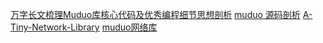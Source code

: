 [万字长文梳理Muduo库核心代码及优秀编程细节思想剖析](https://zhuanlan.zhihu.com/p/495016351)
[muduo 源码剖析](https://www.cyhone.com/articles/analysis-of-muduo/)
[A-Tiny-Network-Library](https://github.com/Shangyizhou/A-Tiny-Network-Library)
[muduo网络库](https://blog.csdn.net/qq_41453285/category_9632730.html?spm=1001.2014.3001.5515)
